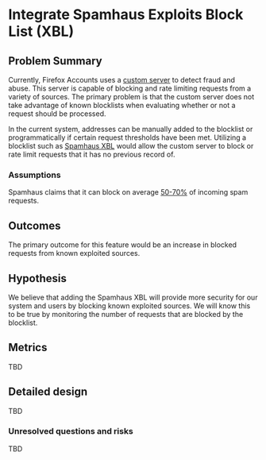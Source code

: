 # Integrate Spamhaus Exploits Block List (XBL)

## Problem Summary

Currently, Firefox Accounts uses a [custom server](https://github.com/mozilla/fxa-customs-server) to detect fraud and abuse.
This server is capable of blocking and rate limiting requests from a variety of sources.
The primary problem is that the custom server does not take advantage of known blocklists when evaluating whether or not a request should be processed.

In the current system, addresses can be manually added to the blocklist or programmatically if certain request thresholds have been met.
Utilizing a blocklist such as [Spamhaus XBL](https://www.spamhaus.org/xbl/) would allow the custom server to block or rate limit requests that it has no previous record of.

### Assumptions

Spamhaus claims that it can block on average [50-70%](https://www.spamhaus.org/faq/section/Spamhaus%20XBL#100) of incoming spam requests.

## Outcomes

The primary outcome for this feature would be an increase in blocked requests from known exploited sources.

## Hypothesis

We believe that adding the Spamhaus XBL will provide more security for our system and users by blocking known exploited sources.
We will know this to be true by monitoring the number of requests that are blocked by the blocklist.

## Metrics

TBD

## Detailed design

TBD

### Unresolved questions and risks

TBD
